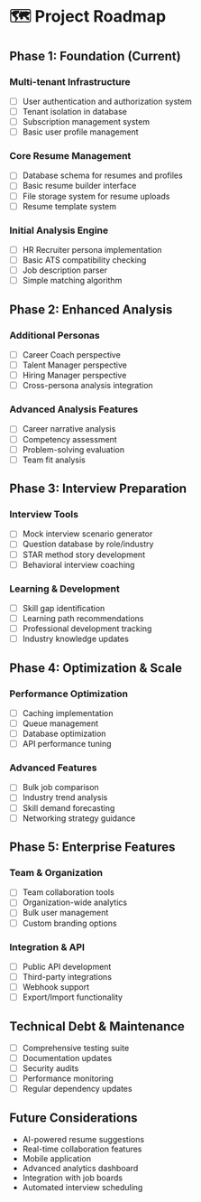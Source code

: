# 🗺️ Project Roadmap

## Phase 1: Foundation (Current)
### Multi-tenant Infrastructure
- [ ] User authentication and authorization system
- [ ] Tenant isolation in database
- [ ] Subscription management system
- [ ] Basic user profile management

### Core Resume Management
- [ ] Database schema for resumes and profiles
- [ ] Basic resume builder interface
- [ ] File storage system for resume uploads
- [ ] Resume template system

### Initial Analysis Engine
- [ ] HR Recruiter persona implementation
- [ ] Basic ATS compatibility checking
- [ ] Job description parser
- [ ] Simple matching algorithm

## Phase 2: Enhanced Analysis
### Additional Personas
- [ ] Career Coach perspective
- [ ] Talent Manager perspective
- [ ] Hiring Manager perspective
- [ ] Cross-persona analysis integration

### Advanced Analysis Features
- [ ] Career narrative analysis
- [ ] Competency assessment
- [ ] Problem-solving evaluation
- [ ] Team fit analysis

## Phase 3: Interview Preparation
### Interview Tools
- [ ] Mock interview scenario generator
- [ ] Question database by role/industry
- [ ] STAR method story development
- [ ] Behavioral interview coaching

### Learning & Development
- [ ] Skill gap identification
- [ ] Learning path recommendations
- [ ] Professional development tracking
- [ ] Industry knowledge updates

## Phase 4: Optimization & Scale
### Performance Optimization
- [ ] Caching implementation
- [ ] Queue management
- [ ] Database optimization
- [ ] API performance tuning

### Advanced Features
- [ ] Bulk job comparison
- [ ] Industry trend analysis
- [ ] Skill demand forecasting
- [ ] Networking strategy guidance

## Phase 5: Enterprise Features
### Team & Organization
- [ ] Team collaboration tools
- [ ] Organization-wide analytics
- [ ] Bulk user management
- [ ] Custom branding options

### Integration & API
- [ ] Public API development
- [ ] Third-party integrations
- [ ] Webhook support
- [ ] Export/Import functionality

## Technical Debt & Maintenance
- [ ] Comprehensive testing suite
- [ ] Documentation updates
- [ ] Security audits
- [ ] Performance monitoring
- [ ] Regular dependency updates

## Future Considerations
- AI-powered resume suggestions
- Real-time collaboration features
- Mobile application
- Advanced analytics dashboard
- Integration with job boards
- Automated interview scheduling
